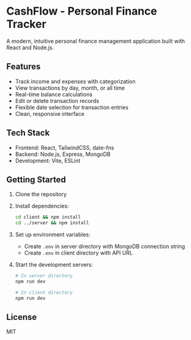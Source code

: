 # CashFlow - Personal Finance Tracker

A modern, intuitive personal finance management application built with React and Node.js.

## Features

- Track income and expenses with categorization
- View transactions by day, month, or all time
- Real-time balance calculations
- Edit or delete transaction records
- Flexible date selection for transaction entries
- Clean, responsive interface

## Tech Stack

- Frontend: React, TailwindCSS, date-fns
- Backend: Node.js, Express, MongoDB
- Development: Vite, ESLint

## Getting Started

1. Clone the repository
2. Install dependencies:
   ```bash
   cd client && npm install
   cd ../server && npm install
   ```
3. Set up environment variables:
   - Create `.env` in server directory with MongoDB connection string
   - Create `.env` in client directory with API URL

4. Start the development servers:
   ```bash
   # In server directory
   npm run dev

   # In client directory
   npm run dev
   ```

## License

MIT
